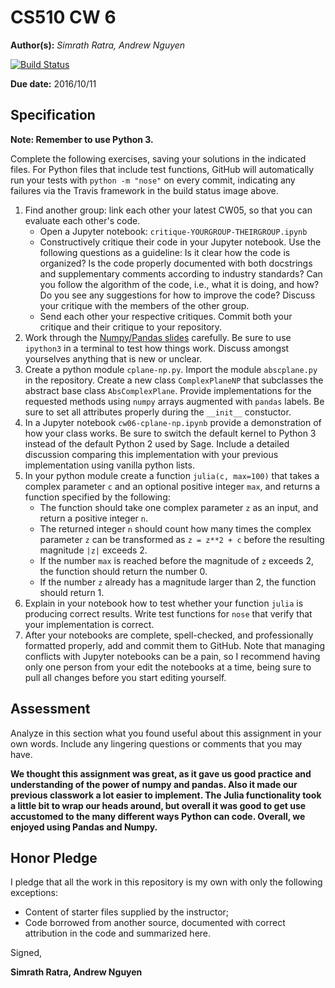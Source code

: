 # CS510 CW 6

**Author(s):** _Simrath Ratra, Andrew Nguyen_

[![Build Status](https://travis-ci.org/chapman-cs510-2016f/cw-06-datacats.svg?branch=master)](https://travis-ci.org/chapman-cs510-2016f/cw-06-datacats)

**Due date:** 2016/10/11

## Specification

**Note: Remember to use Python 3.**

Complete the following exercises, saving your solutions in the indicated files. For Python files that include test functions, GitHub will automatically run your tests with ```python -m "nose"``` on every commit, indicating any failures via the Travis framework in the build status image above.

1. Find another group: link each other your latest CW05, so that you can evaluate each other's code.  
    * Open a Jupyter notebook: ```critique-YOURGROUP-THEIRGROUP.ipynb```
    * Constructively critique their code in your Jupyter notebook. Use the following questions as a guideline: Is it clear how the code is organized? Is the code properly documented with both docstrings and supplementary comments according to industry standards? Can you follow the algorithm of the code, i.e., what it is doing, and how? Do you see any suggestions for how to improve the code? Discuss your critique with the members of the other group.
    * Send each other your respective critiques. Commit both your critique and their critique to your repository.
1. Work through the [Numpy/Pandas slides](http://slides.com/profdressel/numpy-and-pandas-overview) carefully. Be sure to use ```ipython3``` in a terminal to test how things work. Discuss amongst yourselves anything that is new or unclear.
1. Create a python module ```cplane-np.py```. Import the module ```abscplane.py``` in the repository. Create a new class ```ComplexPlaneNP``` that subclasses the abstract base class ```AbsComplexPlane```. Provide implementations for the requested methods using ```numpy``` arrays augmented with ```pandas``` labels. Be sure to set all attributes properly during the ```__init__``` constuctor.
1. In a Jupyter notebook ```cw06-cplane-np.ipynb``` provide a demonstration of how your class works. Be sure to switch the default kernel to Python 3 instead of the default Python 2 used by Sage. Include a detailed discussion comparing this implementation with your previous implementation using vanilla python lists.
1. In your python module create a function ```julia(c, max=100)``` that takes a complex parameter ```c``` and an optional positive integer ```max```, and returns a function specified by the following: 
    * The function should take one complex parameter ```z``` as an input, and return a positive integer ```n```.
    * The returned integer ```n``` should count how many times the complex parameter ```z``` can be transformed as ```z = z**2 + c``` before the resulting magnitude ```|z|``` exceeds 2. 
    * If the number ```max``` is reached before the magnitude of ```z``` exceeds 2, the function should return the number 0. 
    * If the number ```z``` already has a magnitude larger than 2, the function should return 1.
1. Explain in your notebook how to test whether your function ```julia``` is producing correct results. Write test functions for ```nose``` that verify that your implementation is correct.
1. After your notebooks are complete, spell-checked, and professionally formatted properly, add and commit them to GitHub. Note that managing conflicts with Jupyter notebooks can be a pain, so I recommend having only one person from your edit the notebooks at a time, being sure to pull all changes before you start editing yourself.


## Assessment

Analyze in this section what you found useful about this assignment in your own words. Include any lingering questions or comments that you may have.

**We thought this assignment was great, as it gave us good practice and understanding of the power of numpy and pandas. Also it made our previous classwork a lot easier to implement. The Julia functionality took a little bit to wrap our heads around, but overall it was good to get use accustomed to the many different ways Python can code. Overall, we enjoyed using Pandas and Numpy.**

## Honor Pledge

I pledge that all the work in this repository is my own with only the following exceptions:

* Content of starter files supplied by the instructor;
* Code borrowed from another source, documented with correct attribution in the code and summarized here.

Signed,

**Simrath Ratra, Andrew Nguyen**
